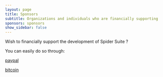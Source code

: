 ```yaml
---
layout: page
title: Sponsors
subtitle: Organizations and individuals who are financially supporting the development of Spider Suite.
sponsors: sponsors
show_sidebar: false
---
```


Wish to financially support the development of Spider Suite ?

You can easily do so through:

[paypal]()

[bitcoin]()